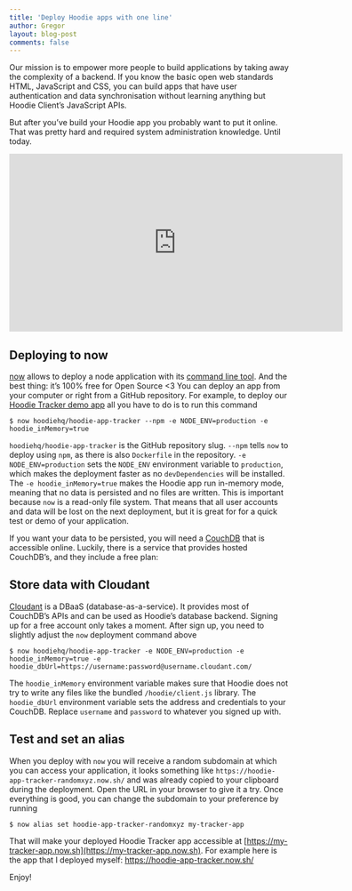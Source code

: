 ```yaml
---
title: 'Deploy Hoodie apps with one line'
author: Gregor
layout: blog-post
comments: false
---
```


Our mission is to empower more people to build applications by taking away the complexity of a backend. If you know the basic open web standards HTML, JavaScript and CSS, you can build apps that have user authentication and data synchronisation without learning anything but Hoodie Client’s JavaScript APIs.

But after you’ve build your Hoodie app you probably want to put it online. That was pretty hard and required system administration knowledge. Until today.

<iframe width="600" height="320" src="https://www.youtube.com/embed/OVWCnEmjZBc" frameborder="0" allowfullscreen></iframe>

## Deploying to now

[now](https://zeit.co/now/) allows to deploy a node application with its [command line tool](https://github.com/zeit/now-cli). And the best thing: it’s 100% free for Open Source <3 You can deploy an app from your computer or right from a GitHub repository. For example, to deploy our [Hoodie Tracker demo app](https://github.com/hoodiehq/hoodie-app-tracker) all you have to do is to run this command

```
$ now hoodiehq/hoodie-app-tracker --npm -e NODE_ENV=production -e hoodie_inMemory=true
```

`hoodiehq/hoodie-app-tracker` is the GitHub repository slug. `--npm` tells `now` to deploy using `npm`, as there is also `Dockerfile` in the repository. `-e NODE_ENV=production` sets the `NODE_ENV` environment variable to `production`, which makes the deployment faster as no `devDependencies` will be installed. The `-e hoodie_inMemory=true` makes the Hoodie app run in-memory mode, meaning that no data is persisted and no files are written. This is important because `now` is a read-only file system. That means that all user accounts and data will be lost on the next deployment, but it is great for for a quick test or demo of your application.

If you want your data to be persisted, you will need a [CouchDB](http://couchdb.apache.org/) that is accessible online. Luckily, there is a service that provides hosted CouchDB’s, and they include a free plan:

## Store data with Cloudant

[Cloudant](https://cloudant.com/) is a DBaaS (database-as-a-service). It provides most of CouchDB’s APIs and can be used as Hoodie’s database backend. Signing up for a free account only takes a moment. After sign up, you need to slightly adjust the `now` deployment command above

```
$ now hoodiehq/hoodie-app-tracker -e NODE_ENV=production -e hoodie_inMemory=true -e hoodie_dbUrl=https://username:password@username.cloudant.com/
```

The `hoodie_inMemory` environment variable makes sure that Hoodie does not try to write any files like the bundled `/hoodie/client.js` library. The `hoodie_dbUrl` environment variable sets the address and credentials to your CouchDB. Replace `username` and `password` to whatever you signed up with.

## Test and set an alias

When you deploy with `now` you will receive a random subdomain at which you can access your application, it looks something like `https://hoodie-app-tracker-randomxyz.now.sh/` and was already copied to your clipboard during the deployment. Open the URL in your browser to give it a try. Once everything is good, you can change the subdomain to your preference by running

```
$ now alias set hoodie-app-tracker-randomxyz my-tracker-app
```

That will make your deployed Hoodie Tracker app accessible at [https://my-tracker-app.now.sh](https://my-tracker-app.now.sh). For example here is the app that I deployed myself: https://hoodie-app-tracker.now.sh/

Enjoy!
